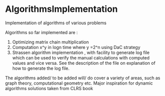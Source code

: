 # AlgorithmsImplementation
Implementation of algorithms of various problems

Algorithms so far implemented are :

1. Optimizing matrix chain multiplication
2. Computation x^y in logn time where y =2^n using DaC strategy
3. Strassen algorithm implementation , with facility to generate log file which can be used to verify the manual calculations with computed values and vice versa. See the description of the file on explanation of how to generate the log file.

The algorithms added/ to be added will/ do cover a variety of areas, such as graph theory, computational geometry etc.
Major inspiration for dynamic algorithms solutions taken from CLRS book
